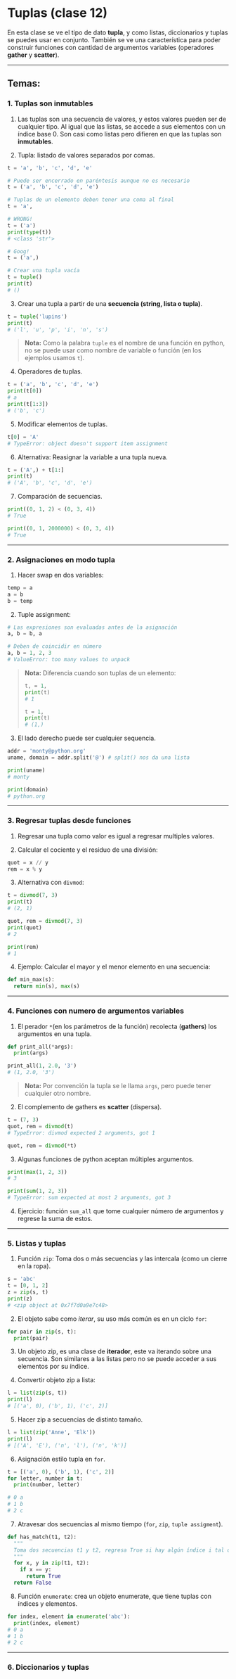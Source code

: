 # Tuplas (clase 12)

En esta clase se ve el tipo de dato **tupla**, y como listas, diccionarios y tuplas se puedes usar en conjunto. También se ve una característica para poder construir funciones con cantidad de argumentos variables (operadores **gather** y **scatter**).

---
## Temas:

### 1. Tuplas son inmutables

1. Las tuplas son una secuencia de valores, y estos valores pueden ser de cualquier tipo. Al igual que las listas, se accede a sus elementos con un índice base 0. Son casi como listas pero difieren en que las tuplas son **inmutables**.

2. Tupla: listado de valores separados por comas.

```python
t = 'a', 'b', 'c', 'd', 'e'

# Puede ser encerrado en paréntesis aunque no es necesario
t = ('a', 'b', 'c', 'd', 'e')

# Tuplas de un elemento deben tener una coma al final
t = 'a',

# WRONG!
t = ('a')
print(type(t))
# <class 'str'>

# Goog!
t = ('a',)

# Crear una tupla vacía
t = tuple()
print(t)
# ()
```  

3. Crear una tupla a partir de una **secuencia (string, lista o tupla)**.

```python
t = tuple('lupins')
print(t)
# ('l', 'u', 'p', 'i', 'n', 's')
```

> **Nota:** Como la palabra `tuple` es el nombre de una función en python, no se puede usar como nombre de variable o función (en los ejemplos usamos `t`).

4. Operadores de tuplas.

```python
t = ('a', 'b', 'c', 'd', 'e')
print(t[0])
# a
print(t[1:3])
# ('b', 'c')
```

5. Modificar elementos de tuplas.

```python
t[0] = 'A'
# TypeError: object doesn't support item assignment
```

6. Alternativa: Reasignar la variable a una tupla nueva.

```python
t = ('A',) + t[1:]
print(t)
# ('A', 'b', 'c', 'd', 'e')
```

7. Comparación de secuencias.

```python
print((0, 1, 2) < (0, 3, 4))
# True

print((0, 1, 2000000) < (0, 3, 4))
# True
```

---
### 2. Asignaciones en modo tupla

1. Hacer swap en dos variables:

```python
temp = a
a = b
b = temp
```

2. Tuple assignment:

```python
# Las expresiones son evaluadas antes de la asignación
a, b = b, a

# Deben de coincidir en número
a, b = 1, 2, 3
# ValueError: too many values to unpack
```

> **Nota:** Diferencia cuando son tuplas de un elemento:
> ```python
> t, = 1,
> print(t)
> # 1
> ```
>
> ```python
> t = 1,
> print(t)
> # (1,)
> ```

3. El lado derecho puede ser cualquier sequencia.

```python
addr = 'monty@python.org'
uname, domain = addr.split('@') # split() nos da una lista

print(uname)
# monty

print(domain)
# python.org
```

---
### 3. Regresar tuplas desde funciones

1. Regresar una tupla como valor es igual a regresar multiples valores.

2. Calcular el cociente y el residuo de una división:

```python
quot = x // y
rem = x % y
```

3. Alternativa con `divmod`:

```python
t = divmod(7, 3)
print(t)
# (2, 1)

quot, rem = divmod(7, 3)
print(quot)
# 2

print(rem)
# 1
```

4. Ejemplo: Calcular el mayor y el menor elemento en una secuencia:

```python
def min_max(s):
  return min(s), max(s)
```

---
### 4. Funciones con numero de argumentos variables

1. El perador `*`(en los parámetros de la función) recolecta (**gathers**) los argumentos en una tupla.

```python
def print_all(*args):
  print(args)

print_all(1, 2.0, '3')
# (1, 2.0, '3')
```

> **Nota:** Por convención la tupla se le llama `args`, pero puede tener cualquier otro nombre.

2. El complemento de gathers es **scatter** (dispersa).

```python
t = (7, 3)
quot, rem = divmod(t)
# TypeError: divmod expected 2 arguments, got 1

quot, rem = divmod(*t)
```

3. Algunas funciones de python aceptan múltiples argumentos.

```python
print(max(1, 2, 3))
# 3

print(sum(1, 2, 3))
# TypeError: sum expected at most 2 arguments, got 3
```

4. Ejercicio: función `sum_all` que tome cualquier número de argumentos y regrese la suma de estos.

---
### 5. Listas y tuplas

1. Función `zip`: Toma dos o más secuencias y las intercala (como un cierre en la ropa).

```python
s = 'abc'
t = [0, 1, 2]
z = zip(s, t)
print(z)
# <zip object at 0x7f7d0a9e7c48>
```

2. El objeto sabe como *iterar*, su uso más común es en un ciclo `for`:

```python
for pair in zip(s, t):
  print(pair)
```

3. Un objeto zip, es una clase de **iterador**, este va iterando sobre una secuencia. Son similares a las listas pero no se puede acceder a sus elementos por su índice.

4. Convertir objeto zip a lista:

```python
l = list(zip(s, t))
print(l)
# [('a', 0), ('b', 1), ('c', 2)]
```

5. Hacer zip a secuencias de distinto tamaño.

```python
l = list(zip('Anne', 'Elk'))
print(l)
# [('A', 'E'), ('n', 'l'), ('n', 'k')]
```

6. Asignación estilo tupla en `for`.

```python
t = [('a', 0), ('b', 1), ('c', 2)]
for letter, number in t:
  print(number, letter)

# 0 a
# 1 b
# 2 c
```

7. Atravesar dos secuencias al mismo tiempo (`for`, `zip`, `tuple assigment`).

```python
def has_match(t1, t2):
  """
  Toma dos secuencias t1 y t2, regresa True si hay algún índice i tal que t1[i] == t2[i]
  """
  for x, y in zip(t1, t2):
    if x == y:
      return True
  return False
```

8. Función `enumerate`: crea un objeto enumerate, que tiene tuplas con índices y elementos.

```python
for index, element in enumerate('abc'):
  print(index, element)
# 0 a
# 1 b
# 2 c
```

---
### 6. Diccionarios y tuplas
